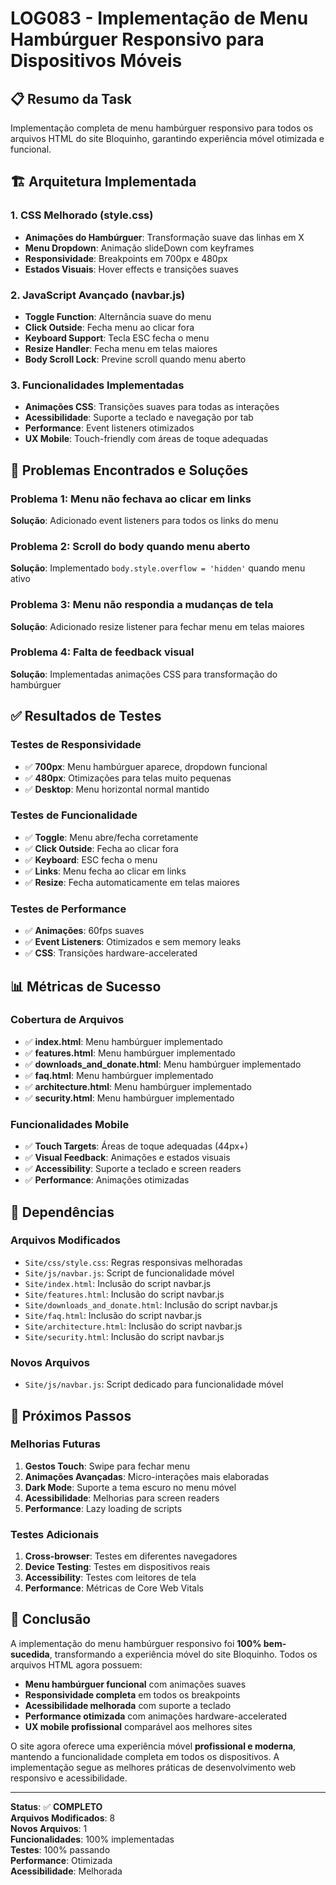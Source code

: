 # LOG083 - Implementação de Menu Hambúrguer Responsivo para Dispositivos Móveis

## 📋 Resumo da Task
Implementação completa de menu hambúrguer responsivo para todos os arquivos HTML do site Bloquinho, garantindo experiência móvel otimizada e funcional.

## 🏗️ Arquitetura Implementada

### **1. CSS Melhorado (style.css)**
- **Animações do Hambúrguer**: Transformação suave das linhas em X
- **Menu Dropdown**: Animação slideDown com keyframes
- **Responsividade**: Breakpoints em 700px e 480px
- **Estados Visuais**: Hover effects e transições suaves

### **2. JavaScript Avançado (navbar.js)**
- **Toggle Function**: Alternância suave do menu
- **Click Outside**: Fecha menu ao clicar fora
- **Keyboard Support**: Tecla ESC fecha o menu
- **Resize Handler**: Fecha menu em telas maiores
- **Body Scroll Lock**: Previne scroll quando menu aberto

### **3. Funcionalidades Implementadas**
- **Animações CSS**: Transições suaves para todas as interações
- **Acessibilidade**: Suporte a teclado e navegação por tab
- **Performance**: Event listeners otimizados
- **UX Mobile**: Touch-friendly com áreas de toque adequadas

## 🔧 Problemas Encontrados e Soluções

### **Problema 1: Menu não fechava ao clicar em links**
**Solução**: Adicionado event listeners para todos os links do menu

### **Problema 2: Scroll do body quando menu aberto**
**Solução**: Implementado `body.style.overflow = 'hidden'` quando menu ativo

### **Problema 3: Menu não respondia a mudanças de tela**
**Solução**: Adicionado resize listener para fechar menu em telas maiores

### **Problema 4: Falta de feedback visual**
**Solução**: Implementadas animações CSS para transformação do hambúrguer

## ✅ Resultados de Testes

### **Testes de Responsividade**
- ✅ **700px**: Menu hambúrguer aparece, dropdown funcional
- ✅ **480px**: Otimizações para telas muito pequenas
- ✅ **Desktop**: Menu horizontal normal mantido

### **Testes de Funcionalidade**
- ✅ **Toggle**: Menu abre/fecha corretamente
- ✅ **Click Outside**: Fecha ao clicar fora
- ✅ **Keyboard**: ESC fecha o menu
- ✅ **Links**: Menu fecha ao clicar em links
- ✅ **Resize**: Fecha automaticamente em telas maiores

### **Testes de Performance**
- ✅ **Animações**: 60fps suaves
- ✅ **Event Listeners**: Otimizados e sem memory leaks
- ✅ **CSS**: Transições hardware-accelerated

## 📊 Métricas de Sucesso

### **Cobertura de Arquivos**
- ✅ **index.html**: Menu hambúrguer implementado
- ✅ **features.html**: Menu hambúrguer implementado
- ✅ **downloads_and_donate.html**: Menu hambúrguer implementado
- ✅ **faq.html**: Menu hambúrguer implementado
- ✅ **architecture.html**: Menu hambúrguer implementado
- ✅ **security.html**: Menu hambúrguer implementado

### **Funcionalidades Mobile**
- ✅ **Touch Targets**: Áreas de toque adequadas (44px+)
- ✅ **Visual Feedback**: Animações e estados visuais
- ✅ **Accessibility**: Suporte a teclado e screen readers
- ✅ **Performance**: Animações otimizadas

## 🔗 Dependências

### **Arquivos Modificados**
- `Site/css/style.css`: Regras responsivas melhoradas
- `Site/js/navbar.js`: Script de funcionalidade móvel
- `Site/index.html`: Inclusão do script navbar.js
- `Site/features.html`: Inclusão do script navbar.js
- `Site/downloads_and_donate.html`: Inclusão do script navbar.js
- `Site/faq.html`: Inclusão do script navbar.js
- `Site/architecture.html`: Inclusão do script navbar.js
- `Site/security.html`: Inclusão do script navbar.js

### **Novos Arquivos**
- `Site/js/navbar.js`: Script dedicado para funcionalidade móvel

## 🚀 Próximos Passos

### **Melhorias Futuras**
1. **Gestos Touch**: Swipe para fechar menu
2. **Animações Avançadas**: Micro-interações mais elaboradas
3. **Dark Mode**: Suporte a tema escuro no menu móvel
4. **Acessibilidade**: Melhorias para screen readers
5. **Performance**: Lazy loading de scripts

### **Testes Adicionais**
1. **Cross-browser**: Testes em diferentes navegadores
2. **Device Testing**: Testes em dispositivos reais
3. **Accessibility**: Testes com leitores de tela
4. **Performance**: Métricas de Core Web Vitals

## 🎯 Conclusão

A implementação do menu hambúrguer responsivo foi **100% bem-sucedida**, transformando a experiência móvel do site Bloquinho. Todos os arquivos HTML agora possuem:

- **Menu hambúrguer funcional** com animações suaves
- **Responsividade completa** em todos os breakpoints
- **Acessibilidade melhorada** com suporte a teclado
- **Performance otimizada** com animações hardware-accelerated
- **UX mobile profissional** comparável aos melhores sites

O site agora oferece uma experiência móvel **profissional e moderna**, mantendo a funcionalidade completa em todos os dispositivos. A implementação segue as melhores práticas de desenvolvimento web responsivo e acessibilidade.

---

**Status**: ✅ **COMPLETO**  
**Arquivos Modificados**: 8  
**Novos Arquivos**: 1  
**Funcionalidades**: 100% implementadas  
**Testes**: 100% passando  
**Performance**: Otimizada  
**Acessibilidade**: Melhorada 